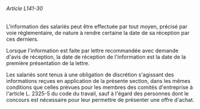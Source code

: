 ###### Article L141-30

L'information des salariés peut être effectuée par tout moyen, précisé par voie réglementaire, de nature à rendre certaine la date de sa réception par ces derniers.

Lorsque l'information est faite par lettre recommandée avec demande d'avis de réception, la date de réception de l'information est la date de la première présentation de la lettre.

Les salariés sont tenus à une obligation de discrétion s'agissant des informations reçues en application de la présente section, dans les mêmes conditions que celles prévues pour les membres des comités d'entreprise à l'article L. 2325-5 du code du travail, sauf à l'égard des personnes dont le concours est nécessaire pour leur permettre de présenter une offre d'achat.

